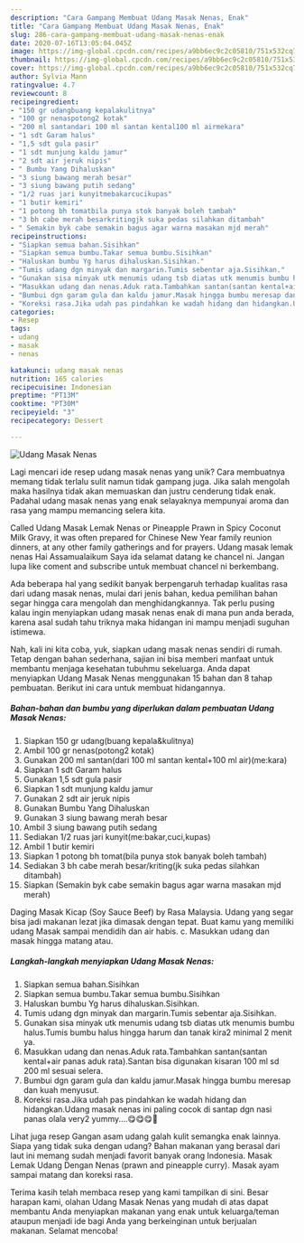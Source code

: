 ```yaml
---
description: "Cara Gampang Membuat Udang Masak Nenas, Enak"
title: "Cara Gampang Membuat Udang Masak Nenas, Enak"
slug: 286-cara-gampang-membuat-udang-masak-nenas-enak
date: 2020-07-16T13:05:04.045Z
image: https://img-global.cpcdn.com/recipes/a9bb6ec9c2c05810/751x532cq70/udang-masak-nenas-foto-resep-utama.jpg
thumbnail: https://img-global.cpcdn.com/recipes/a9bb6ec9c2c05810/751x532cq70/udang-masak-nenas-foto-resep-utama.jpg
cover: https://img-global.cpcdn.com/recipes/a9bb6ec9c2c05810/751x532cq70/udang-masak-nenas-foto-resep-utama.jpg
author: Sylvia Mann
ratingvalue: 4.7
reviewcount: 8
recipeingredient:
- "150 gr udangbuang kepalakulitnya"
- "100 gr nenaspotong2 kotak"
- "200 ml santandari 100 ml santan kental100 ml airmekara"
- "1 sdt Garam halus"
- "1,5 sdt gula pasir"
- "1 sdt munjung kaldu jamur"
- "2 sdt air jeruk nipis"
- " Bumbu Yang Dihaluskan"
- "3 siung bawang merah besar"
- "3 siung bawang putih sedang"
- "1/2 ruas jari kunyitmebakarcucikupas"
- "1 butir kemiri"
- "1 potong bh tomatbila punya stok banyak boleh tambah"
- "3 bh cabe merah besarkritingjk suka pedas silahkan ditambah"
- " Semakin byk cabe semakin bagus agar warna masakan mjd merah"
recipeinstructions:
- "Siapkan semua bahan.Sisihkan"
- "Siapkan semua bumbu.Takar semua bumbu.Sisihkan"
- "Haluskan bumbu Yg harus dihaluskan.Sisihkan."
- "Tumis udang dgn minyak dan margarin.Tumis sebentar aja.Sisihkan."
- "Gunakan sisa minyak utk menumis udang tsb diatas utk menumis bumbu halus.Tumis bumbu halus hingga harum dan tanak kira2 minimal 2 menit ya."
- "Masukkan udang dan nenas.Aduk rata.Tambahkan santan(santan kental+air panas aduk rata).Santan bisa digunakan kisaran 100 ml sd 200 ml sesuai selera."
- "Bumbui dgn garam gula dan kaldu jamur.Masak hingga bumbu meresap dan kuah menyusut."
- "Koreksi rasa.Jika udah pas pindahkan ke wadah hidang dan hidangkan.Udang masak nenas ini paling cocok di santap dgn nasi panas olala very2 yummy....😋😋😋🤩"
categories:
- Resep
tags:
- udang
- masak
- nenas

katakunci: udang masak nenas 
nutrition: 165 calories
recipecuisine: Indonesian
preptime: "PT13M"
cooktime: "PT30M"
recipeyield: "3"
recipecategory: Dessert

---
```



![Udang Masak Nenas](https://img-global.cpcdn.com/recipes/a9bb6ec9c2c05810/751x532cq70/udang-masak-nenas-foto-resep-utama.jpg)

Lagi mencari ide resep udang masak nenas yang unik? Cara membuatnya memang tidak terlalu sulit namun tidak gampang juga. Jika salah mengolah maka hasilnya tidak akan memuaskan dan justru cenderung tidak enak. Padahal udang masak nenas yang enak selayaknya mempunyai aroma dan rasa yang mampu memancing selera kita.

Called Udang Masak Lemak Nenas or Pineapple Prawn in Spicy Coconut Milk Gravy, it was often prepared for Chinese New Year family reunion dinners, at any other family gatherings and for prayers. Udang masak lemak nenas Hai Assamualaikum Saya ida selamat datang ke chancel ni. Jangan lupa like coment and subscribe untuk membuat chancel ni berkembang.

Ada beberapa hal yang sedikit banyak berpengaruh terhadap kualitas rasa dari udang masak nenas, mulai dari jenis bahan, kedua pemilihan bahan segar hingga cara mengolah dan menghidangkannya. Tak perlu pusing kalau ingin menyiapkan udang masak nenas enak di mana pun anda berada, karena asal sudah tahu triknya maka hidangan ini mampu menjadi suguhan istimewa.


Nah, kali ini kita coba, yuk, siapkan udang masak nenas sendiri di rumah. Tetap dengan bahan sederhana, sajian ini bisa memberi manfaat untuk membantu menjaga kesehatan tubuhmu sekeluarga. Anda dapat menyiapkan Udang Masak Nenas menggunakan 15 bahan dan 8 tahap pembuatan. Berikut ini cara untuk membuat hidangannya.

<!--inarticleads1-->

##### Bahan-bahan dan bumbu yang diperlukan dalam pembuatan Udang Masak Nenas:

1. Siapkan 150 gr udang(buang kepala&amp;kulitnya)
1. Ambil 100 gr nenas(potong2 kotak)
1. Gunakan 200 ml santan(dari 100 ml santan kental+100 ml air)(me:kara)
1. Siapkan 1 sdt Garam halus
1. Gunakan 1,5 sdt gula pasir
1. Siapkan 1 sdt munjung kaldu jamur
1. Gunakan 2 sdt air jeruk nipis
1. Gunakan  Bumbu Yang Dihaluskan
1. Gunakan 3 siung bawang merah besar
1. Ambil 3 siung bawang putih sedang
1. Sediakan 1/2 ruas jari kunyit(me:bakar,cuci,kupas)
1. Ambil 1 butir kemiri
1. Siapkan 1 potong bh tomat(bila punya stok banyak boleh tambah)
1. Sediakan 3 bh cabe merah besar/kriting(jk suka pedas silahkan ditambah)
1. Siapkan  (Semakin byk cabe semakin bagus agar warna masakan mjd merah)


Daging Masak Kicap (Soy Sauce Beef) by Rasa Malaysia. Udang yang segar bisa jadi makanan lezat jika dimasak dengan tepat. Buat kamu yang memiliki udang Masak sampai mendidih dan air habis. c. Masukkan udang dan masak hingga matang atau. 

<!--inarticleads2-->

##### Langkah-langkah menyiapkan Udang Masak Nenas:

1. Siapkan semua bahan.Sisihkan
1. Siapkan semua bumbu.Takar semua bumbu.Sisihkan
1. Haluskan bumbu Yg harus dihaluskan.Sisihkan.
1. Tumis udang dgn minyak dan margarin.Tumis sebentar aja.Sisihkan.
1. Gunakan sisa minyak utk menumis udang tsb diatas utk menumis bumbu halus.Tumis bumbu halus hingga harum dan tanak kira2 minimal 2 menit ya.
1. Masukkan udang dan nenas.Aduk rata.Tambahkan santan(santan kental+air panas aduk rata).Santan bisa digunakan kisaran 100 ml sd 200 ml sesuai selera.
1. Bumbui dgn garam gula dan kaldu jamur.Masak hingga bumbu meresap dan kuah menyusut.
1. Koreksi rasa.Jika udah pas pindahkan ke wadah hidang dan hidangkan.Udang masak nenas ini paling cocok di santap dgn nasi panas olala very2 yummy....😋😋😋🤩


Lihat juga resep Gangan asam udang galah kulit semangka enak lainnya. Siapa yang tidak suka dengan udang? Bahan makanan yang berasal dari laut ini memang sudah menjadi favorit banyak orang Indonesia. Masak Lemak Udang Dengan Nenas (prawn and pineapple curry). Masak ayam sampai matang dan koreksi rasa. 

Terima kasih telah membaca resep yang kami tampilkan di sini. Besar harapan kami, olahan Udang Masak Nenas yang mudah di atas dapat membantu Anda menyiapkan makanan yang enak untuk keluarga/teman ataupun menjadi ide bagi Anda yang berkeinginan untuk berjualan makanan. Selamat mencoba!
